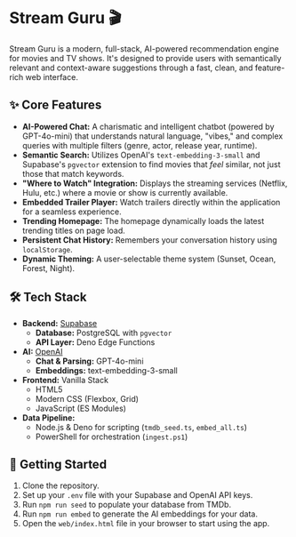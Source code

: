 # Stream Guru 🎬

Stream Guru is a modern, full-stack, AI-powered recommendation engine for movies and TV shows. It's designed to provide users with semantically relevant and context-aware suggestions through a fast, clean, and feature-rich web interface.

## ✨ Core Features

*   **AI-Powered Chat:** A charismatic and intelligent chatbot (powered by GPT-4o-mini) that understands natural language, "vibes," and complex queries with multiple filters (genre, actor, release year, runtime).
*   **Semantic Search:** Utilizes OpenAI's `text-embedding-3-small` and Supabase's `pgvector` extension to find movies that *feel* similar, not just those that match keywords.
*   **"Where to Watch" Integration:** Displays the streaming services (Netflix, Hulu, etc.) where a movie or show is currently available.
*   **Embedded Trailer Player:** Watch trailers directly within the application for a seamless experience.
*   **Trending Homepage:** The homepage dynamically loads the latest trending titles on page load.
*   **Persistent Chat History:** Remembers your conversation history using `localStorage`.
*   **Dynamic Theming:** A user-selectable theme system (Sunset, Ocean, Forest, Night).

## 🛠️ Tech Stack

*   **Backend:** [Supabase](https://supabase.com/)
    *   **Database:** PostgreSQL with `pgvector`
    *   **API Layer:** Deno Edge Functions
*   **AI:** [OpenAI](https://openai.com/)
    *   **Chat & Parsing:** GPT-4o-mini
    *   **Embeddings:** text-embedding-3-small
*   **Frontend:** Vanilla Stack
    *   HTML5
    *   Modern CSS (Flexbox, Grid)
    *   JavaScript (ES Modules)
*   **Data Pipeline:**
    *   Node.js & Deno for scripting (`tmdb_seed.ts`, `embed_all.ts`)
    *   PowerShell for orchestration (`ingest.ps1`)

## 🚀 Getting Started

1.  Clone the repository.
2.  Set up your `.env` file with your Supabase and OpenAI API keys.
3.  Run `npm run seed` to populate your database from TMDb.
4.  Run `npm run embed` to generate the AI embeddings for your data.
5.  Open the `web/index.html` file in your browser to start using the app.
